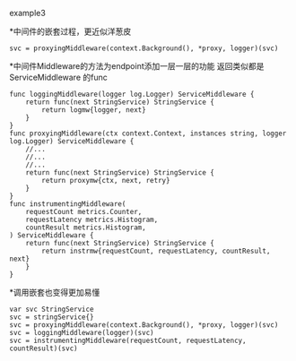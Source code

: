 example3

*中间件的嵌套过程，更近似洋葱皮

    svc = proxyingMiddleware(context.Background(), *proxy, logger)(svc)


*中间件Middleware的方法为endpoint添加一层一层的功能 返回类似都是ServiceMiddleware 的func

    func loggingMiddleware(logger log.Logger) ServiceMiddleware {
        return func(next StringService) StringService {
            return logmw{logger, next}
        }
    }
    func proxyingMiddleware(ctx context.Context, instances string, logger log.Logger) ServiceMiddleware {
        //...
        //...
        //...
        return func(next StringService) StringService {
            return proxymw{ctx, next, retry}
        }
    }
    func instrumentingMiddleware(
        requestCount metrics.Counter,
        requestLatency metrics.Histogram,
        countResult metrics.Histogram,
    ) ServiceMiddleware {
        return func(next StringService) StringService {
            return instrmw{requestCount, requestLatency, countResult, next}
        }
    }


*调用嵌套也变得更加易懂

    var svc StringService
    svc = stringService{}
    svc = proxyingMiddleware(context.Background(), *proxy, logger)(svc)
    svc = loggingMiddleware(logger)(svc)
    svc = instrumentingMiddleware(requestCount, requestLatency, countResult)(svc)


